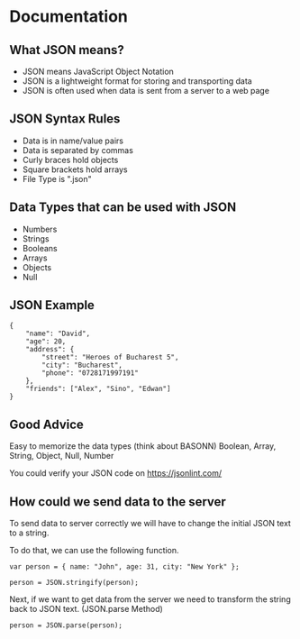 # Documentation

## What JSON means?

- JSON means JavaScript Object Notation
- JSON is a lightweight format for storing and transporting data
- JSON is often used when data is sent from a server to a web page

## JSON Syntax Rules

- Data is in name/value pairs
- Data is separated by commas
- Curly braces hold objects
- Square brackets hold arrays
- File Type is ".json"

## Data Types that can be used with JSON

- Numbers
- Strings
- Booleans
- Arrays
- Objects
- Null

## JSON Example

```
{
	"name": "David",
	"age": 20,
	"address": {
		"street": "Heroes of Bucharest 5",
		"city": "Bucharest",
		"phone": "0728171997191"
	},
	"friends": ["Alex", "Sino", "Edwan"]
}
```

## Good Advice

Easy to memorize the data types (think about BASONN) Boolean, Array, String, Object, Null, Number

You could verify your JSON code on https://jsonlint.com/

## How could we send data to the server

To send data to server correctly we will have to change the initial JSON text to a string.

To do that, we can use the following function.

```
var person = { name: "John", age: 31, city: "New York" };

person = JSON.stringify(person);
```

Next, if we want to get data from the server we need to transform the string back to JSON text. (JSON.parse Method)

```
person = JSON.parse(person);
```
